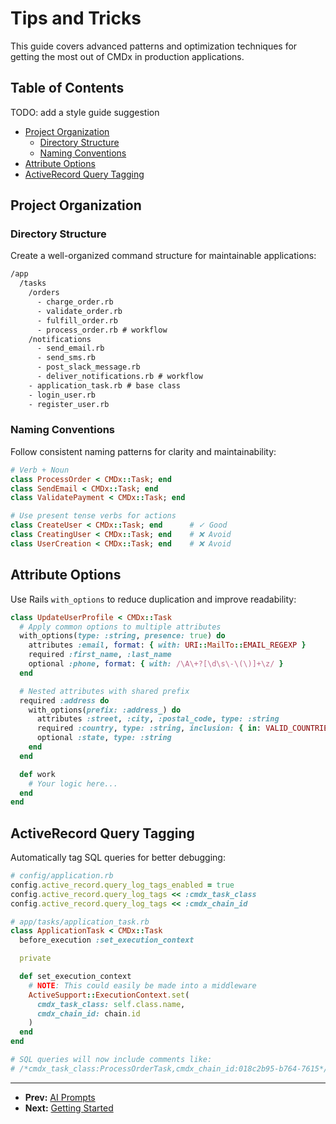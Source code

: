 # Tips and Tricks

This guide covers advanced patterns and optimization techniques for getting the most out of CMDx in production applications.

## Table of Contents

TODO: add a style guide suggestion

- [Project Organization](#project-organization)
  - [Directory Structure](#directory-structure)
  - [Naming Conventions](#naming-conventions)
- [Attribute Options](#attribute-options)
- [ActiveRecord Query Tagging](#activerecord-query-tagging)

## Project Organization

### Directory Structure

Create a well-organized command structure for maintainable applications:

```txt
/app
  /tasks
    /orders
      - charge_order.rb
      - validate_order.rb
      - fulfill_order.rb
      - process_order.rb # workflow
    /notifications
      - send_email.rb
      - send_sms.rb
      - post_slack_message.rb
      - deliver_notifications.rb # workflow
    - application_task.rb # base class
    - login_user.rb
    - register_user.rb
```

### Naming Conventions

Follow consistent naming patterns for clarity and maintainability:

```ruby
# Verb + Noun
class ProcessOrder < CMDx::Task; end
class SendEmail < CMDx::Task; end
class ValidatePayment < CMDx::Task; end

# Use present tense verbs for actions
class CreateUser < CMDx::Task; end      # ✓ Good
class CreatingUser < CMDx::Task; end    # ❌ Avoid
class UserCreation < CMDx::Task; end    # ❌ Avoid
```

## Attribute Options

Use Rails `with_options` to reduce duplication and improve readability:

```ruby
class UpdateUserProfile < CMDx::Task
  # Apply common options to multiple attributes
  with_options(type: :string, presence: true) do
    attributes :email, format: { with: URI::MailTo::EMAIL_REGEXP }
    required :first_name, :last_name
    optional :phone, format: { with: /\A\+?[\d\s\-\(\)]+\z/ }
  end

  # Nested attributes with shared prefix
  required :address do
    with_options(prefix: :address_) do
      attributes :street, :city, :postal_code, type: :string
      required :country, type: :string, inclusion: { in: VALID_COUNTRIES }
      optional :state, type: :string
    end
  end

  def work
    # Your logic here...
  end
end
```

## ActiveRecord Query Tagging

Automatically tag SQL queries for better debugging:

```ruby
# config/application.rb
config.active_record.query_log_tags_enabled = true
config.active_record.query_log_tags << :cmdx_task_class
config.active_record.query_log_tags << :cmdx_chain_id

# app/tasks/application_task.rb
class ApplicationTask < CMDx::Task
  before_execution :set_execution_context

  private

  def set_execution_context
    # NOTE: This could easily be made into a middleware
    ActiveSupport::ExecutionContext.set(
      cmdx_task_class: self.class.name,
      cmdx_chain_id: chain.id
    )
  end
end

# SQL queries will now include comments like:
# /*cmdx_task_class:ProcessOrderTask,cmdx_chain_id:018c2b95-b764-7615*/ SELECT * FROM orders WHERE id = 1
```

---

- **Prev:** [AI Prompts](ai_prompts.md)
- **Next:** [Getting Started](getting_started.md)
